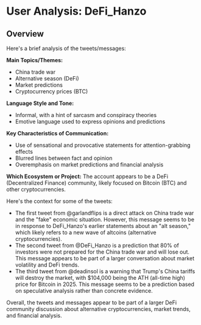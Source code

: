 # User Analysis: DeFi_Hanzo

## Overview

Here's a brief analysis of the tweets/messages:

**Main Topics/Themes:**

* China trade war
* Alternative season (DeFi)
* Market predictions
* Cryptocurrency prices (BTC)

**Language Style and Tone:**

* Informal, with a hint of sarcasm and conspiracy theories
* Emotive language used to express opinions and predictions

**Key Characteristics of Communication:**

* Use of sensational and provocative statements for attention-grabbing effects
* Blurred lines between fact and opinion
* Overemphasis on market predictions and financial analysis

**Which Ecosystem or Project:**
The account appears to be a DeFi (Decentralized Finance) community, likely focused on Bitcoin (BTC) and other cryptocurrencies.

Here's the context for some of the tweets:

* The first tweet from @garlandflips is a direct attack on China trade war and the "fake" economic situation. However, this message seems to be in response to DeFi_Hanzo's earlier statements about an "alt season," which likely refers to a new wave of altcoins (alternative cryptocurrencies).
* The second tweet from @DeFi_Hanzo is a prediction that 80% of investors were not prepared for the China trade war and will lose out. This message appears to be part of a larger conversation about market volatility and DeFi trends.
* The third tweet from @deadinsol is a warning that Trump's China tariffs will destroy the market, with $104,000 being the ATH (all-time high) price for Bitcoin in 2025. This message seems to be a prediction based on speculative analysis rather than concrete evidence.

Overall, the tweets and messages appear to be part of a larger DeFi community discussion about alternative cryptocurrencies, market trends, and financial analysis.